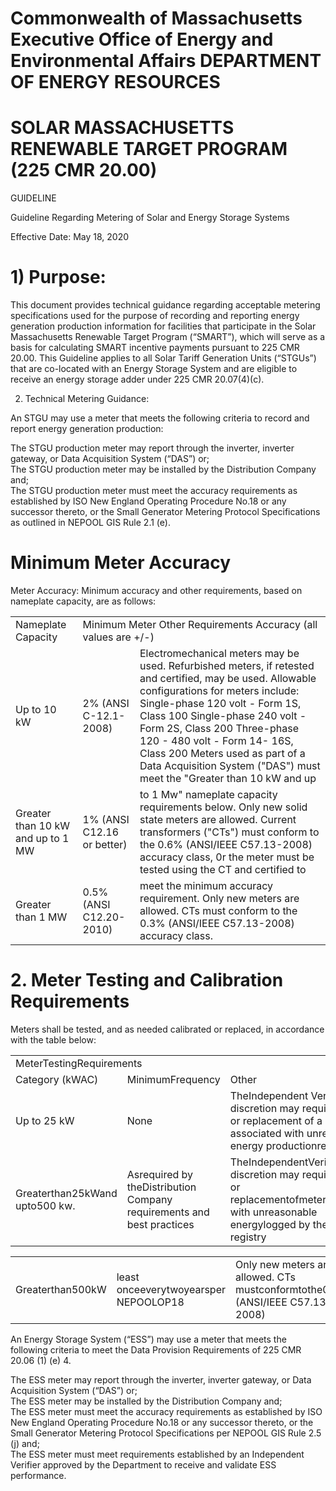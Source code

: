 # Commonwealth of Massachusetts Executive Office of Energy and Environmental Affairs DEPARTMENT OF ENERGY RESOURCES  

# SOLAR MASSACHUSETTS RENEWABLE TARGET PROGRAM (225 CMR 20.00)  

GUIDELINE  

Guideline Regarding Metering of Solar and Energy Storage Systems  

Effective Date: May 18, 2020  

# 1) Purpose:  

This document provides technical guidance regarding acceptable metering specifications used for the purpose of recording and reporting energy generation production information for facilities that participate in the Solar Massachusetts Renewable Target Program (“SMART”), which will serve as a basis for calculating SMART incentive payments pursuant to 225 CMR 20.00.  This Guideline applies to all Solar Tariff Generation Units (“STGUs”) that are co-located with an Energy Storage System and are eligible to receive an energy storage adder under 225 CMR 20.07(4)(c).  

2) Technical Metering Guidance:  

An STGU may use a meter that meets the following criteria to record and report energy generation production:  

The STGU production meter may report through the inverter, inverter gateway, or Data Acquisition System (“DAS”) or;   
The STGU production meter may be installed by the Distribution Company and;   
The STGU production meter must meet the accuracy requirements as established by ISO New England Operating Procedure No.18 or any successor thereto, or the Small Generator Metering Protocol Specifications as outlined in NEPOOL GIS Rule 2.1 (e).  

# Minimum Meter Accuracy  

Meter Accuracy:  Minimum accuracy and other requirements, based on nameplate capacity, are as follows:  

<html><body><table><tr><td>Nameplate Capacity</td><td colspan="2">Minimum Meter Other Requirements Accuracy (all values are +/-)</td></tr><tr><td>Up to 10 kW</td><td>2% (ANSI C-12.1-2008)</td><td>Electromechanical meters may be used. Refurbished meters, if retested and certified, may be used. Allowable configurations for meters include: Single-phase 120 volt - Form 1S, Class 100 Single-phase 240 volt - Form 2S, Class 200 Three-phase 120 - 480 volt - Form 14- 16S, Class 200 Meters used as part of a Data Acquisition System ("DAS") must meet the "Greater than 10 kW and up</td></tr><tr><td>Greater than 10 kW and up to 1 MW</td><td>1% (ANSI C12.16 or better)</td><td>to 1 Mw" nameplate capacity requirements below. Only new solid state meters are allowed. Current transformers ("CTs") must conform to the 0.6% (ANSI/IEEE C57.13-2008) accuracy class, 0r the meter must be tested using the CT and certified to</td></tr><tr><td>Greater than 1 MW</td><td>0.5% (ANSI C12.20-2010)</td><td>meet the minimum accuracy requirement. Only new meters are allowed. CTs must conform to the 0.3% (ANSI/IEEE C57.13-2008) accuracy class.</td></tr></table></body></html>  

# 2. Meter Testing and Calibration Requirements  

Meters shall be tested, and as needed calibrated or replaced, in accordance with the table below:  

<html><body><table><tr><td colspan="3">MeterTestingRequirements</td></tr><tr><td>Category (kWAC)</td><td>MinimumFrequency</td><td>Other</td></tr><tr><td>Up to 25 kW</td><td>None</td><td>TheIndependent Verifier at its discretion may require testing or replacement of a meter associated with unreasonable energy productionreports</td></tr><tr><td>Greaterthan25kWand upto500 kw.</td><td>Asrequired by theDistribution Company requirements and best practices</td><td>TheIndependentVerifier at its discretion may require testing or replacementofmeterassociated with unreasonable energylogged by the meter registry</td></tr></table></body></html>  

<html><body><table><tr><td>Greaterthan500kW</td><td>least onceeverytwoyearsper NEPOOLOP18</td><td>Only new meters are allowed. CTs mustconformtothe0.3% (ANSI/IEEE C57.13-2008)</td></tr></table></body></html>  

An Energy Storage System (“ESS”) may use a meter that meets the following criteria to meet the Data Provision Requirements of 225 CMR 20.06 (1) (e) 4.  

The ESS meter may report through the inverter, inverter gateway, or Data Acquisition System (“DAS”) or;   
The ESS meter may be installed by the Distribution Company and;   
The ESS meter must meet the accuracy requirements as established by ISO New England Operating Procedure No.18 or any successor thereto, or the Small Generator Metering Protocol Specifications per NEPOOL GIS Rule 2.5 (j) and;   
The ESS meter must meet requirements established by an Independent Verifier approved by the Department to receive and validate ESS performance.  